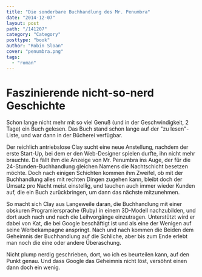 ```yaml
---
title: "Die sonderbare Buchhandlung des Mr. Penumbra"
date: "2014-12-07"
layout: post
path: "/141207"
category: "Category"
posttype: "book"
author: "Robin Sloan"
cover: "penumbra.png"
tags:
  - "roman"
---
```


# Faszinierende nicht-so-nerd Geschichte

Schon lange nicht mehr mit so viel Genuß (und in der Geschwindigkeit, 2 Tage) ein Buch gelesen. Das Buch stand schon lange auf der "zu lesen"-Liste, und war dann in der Bücherei verfügbar.

Der reichlich antriebslose Clay sucht eine neue Anstellung, nachdem der erste Start-Up, bei dem er den
Web-Designer spielen durfte, ihn nicht mehr brauchte. Da fällt ihm die Anzeige von Mr. Penumbra ins Auge,
der für die 24-Stunden-Buchhandlung gleichen Namens die Nachtschicht besetzen möchte. Doch nach einigen Schichten
kommen ihm  Zweifel, ob mit der Buchhandlung alles mit rechten Dingen zugehen kann, bleibt doch der Umsatz pro
Nacht meist einstellig, und tauchen auch immer wieder Kunden auf, die ein Buch zurückbringen, um dann das
nächste mitzunehmen.

So macht sich Clay aus Langeweile daran, die Buchhandlung mit einer obskuren Programiersprache (Ruby) in einem
3D-Modell nachzubilden, und dort auch nach und nach die Leihvorgänge einzutragen. Unterstützt wird er dabei
von Kat, die bei Google beschäftigt ist und als eine der Wenigen auf seine Werbekampagne anspringt. Nach und nach
kommen die Beiden dem Geheimnis der Buchhandlung auf die Schliche, aber bis zum Ende erlebt man noch die eine
oder andere Überaschung.

Nicht plump nerdig geschrieben, dort, wo ich es beurteilen kann, auf den Punkt genau. Und dass Google das Geheimnis
nicht löst, versöhnt einen dann doch ein wenig.